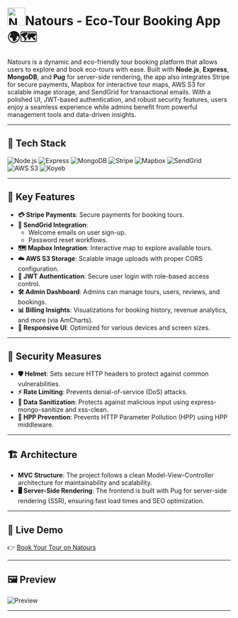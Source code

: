 # <img src="https://dahee-natours-project.s3.amazonaws.com/favicon.png" width="40" height="40" alt="Natours"/>Natours - Eco-Tour Booking App 🌍🗺️

Natours is a dynamic and eco-friendly tour booking platform that allows users to explore and book eco-tours with ease. Built with **Node.js**, **Express**, **MongoDB**, and **Pug** for server-side rendering, the app also integrates Stripe for secure payments, Mapbox for interactive tour maps, AWS S3 for scalable image storage, and SendGrid for transactional emails. With a polished UI, JWT-based authentication, and robust security features, users enjoy a seamless experience while admins benefit from powerful management tools and data-driven insights.

---

## 🚀 Tech Stack

![Node.js](https://img.shields.io/badge/Node.js-339933?style=for-the-badge&logo=node.js&logoColor=white) ![Express](https://img.shields.io/badge/Express-000000?style=for-the-badge&logo=express&logoColor=white) ![MongoDB](https://img.shields.io/badge/MongoDB-47A248?style=for-the-badge&logo=mongodb&logoColor=white)  ![Stripe](https://img.shields.io/badge/Stripe-008C51?style=for-the-badge&logo=stripe&logoColor=white)  ![Mapbox](https://img.shields.io/badge/Mapbox-0083FF?style=for-the-badge&logo=mapbox&logoColor=white)  ![SendGrid](https://img.shields.io/badge/SendGrid-00B0A1?style=for-the-badge&logo=sendgrid&logoColor=white)  ![AWS S3](https://img.shields.io/badge/AWS%20S3-569A31?style=for-the-badge&logo=amazonaws&logoColor=white)  ![Koyeb](https://img.shields.io/badge/Koyeb-1D72B8?style=for-the-badge&logo=koyeb&logoColor=white)

---

## 🌟 Key Features

- **💳 Stripe Payments**: Secure payments for booking tours.
- **📧 SendGrid Integration**: 
  - Welcome emails on user sign-up.
  - Password reset workflows.
- **🗺️ Mapbox Integration**: Interactive map to explore available tours.
- **☁️ AWS S3 Storage**: Scalable image uploads with proper CORS configuration.
- **🔐 JWT Authentication**: Secure user login with role-based access control.
- **🛠️ Admin Dashboard**: Admins can manage tours, users, reviews, and bookings.
- **📊 Billing Insights**: Visualizations for booking history, revenue analytics, and more (via AmCharts).
- **📱 Responsive UI**: Optimized for various devices and screen sizes.

---

## 🔐 Security Measures

- **🛡️ Helmet**: Sets secure HTTP headers to protect against common vulnerabilities.
- **⚡ Rate Limiting**: Prevents denial-of-service (DoS) attacks.
- **🧼 Data Sanitization**: Protects against malicious input using express-mongo-sanitize and xss-clean.
- **🚫 HPP Prevention**: Prevents HTTP Parameter Pollution (HPP) using HPP middleware.

---

## 🏗️ Architecture

- **MVC Structure**: The project follows a clean Model-View-Controller architecture for maintainability and scalability.
- **🖥️ Server-Side Rendering**: The frontend is built with Pug for server-side rendering (SSR), ensuring fast load times and SEO optimization.

---

## 🚀 Live Demo

👉 [Book Your Tour on Natours](https://helpful-prawn-natours-dh-777b7d7d.koyeb.app/)

---

## 🖼 Preview

![Preview](./Natours-gif2.gif)

---